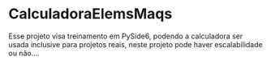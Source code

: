 # CalculadoraElemsMaqs
Esse projeto visa treinamento em PySide6, podendo a calculadora ser usada inclusive para projetos reais, neste projeto pode haver escalabilidade ou não....

